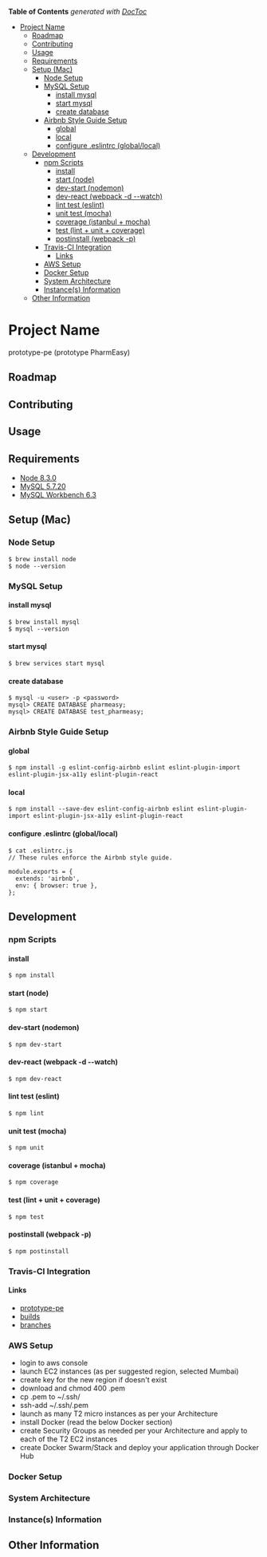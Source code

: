 <!-- START doctoc generated TOC please keep comment here to allow auto update -->
<!-- DON'T EDIT THIS SECTION, INSTEAD RE-RUN doctoc TO UPDATE -->
**Table of Contents**  *generated with [DocToc](https://github.com/thlorenz/doctoc)*

- [Project Name](#project-name)
  - [Roadmap](#roadmap)
  - [Contributing](#contributing)
  - [Usage](#usage)
  - [Requirements](#requirements)
  - [Setup (Mac)](#setup-mac)
    - [Node Setup](#node-setup)
    - [MySQL Setup](#mysql-setup)
      - [install mysql](#install-mysql)
      - [start mysql](#start-mysql)
      - [create database](#create-database)
    - [Airbnb Style Guide Setup](#airbnb-style-guide-setup)
      - [global](#global)
      - [local](#local)
      - [configure .eslintrc (global/local)](#configure-eslintrc-globallocal)
  - [Development](#development)
    - [npm Scripts](#npm-scripts)
      - [install](#install)
      - [start (node)](#start-node)
      - [dev-start (nodemon)](#dev-start-nodemon)
      - [dev-react (webpack -d --watch)](#dev-react-webpack--d---watch)
      - [lint test (eslint)](#lint-test-eslint)
      - [unit test (mocha)](#unit-test-mocha)
      - [coverage (istanbul + mocha)](#coverage-istanbul--mocha)
      - [test (lint + unit + coverage)](#test-lint--unit--coverage)
      - [postinstall (webpack -p)](#postinstall-webpack--p)
    - [Travis-CI Integration](#travis-ci-integration)
      - [Links](#links)
    - [AWS Setup](#aws-setup)
    - [Docker Setup](#docker-setup)
    - [System Architecture](#system-architecture)
    - [Instance(s) Information](#instances-information)
  - [Other Information](#other-information)

<!-- END doctoc generated TOC please keep comment here to allow auto update -->

# Project Name

prototype-pe (prototype PharmEasy)

## Roadmap

## Contributing

## Usage

## Requirements

- [Node 8.3.0](https://www.npmjs.com/package/node)
- [MySQL 5.7.20](https://www.mysql.com/)
- [MySQL Workbench 6.3](https://www.mysql.com/products/workbench/)

## Setup (Mac)

### Node Setup
```
$ brew install node
$ node --version
```

### MySQL Setup
#### install mysql
```
$ brew install mysql
$ mysql --version
```

#### start mysql
```
$ brew services start mysql
```

#### create database
```
$ mysql -u <user> -p <password>
mysql> CREATE DATABASE pharmeasy;
mysql> CREATE DATABASE test_pharmeasy;
```

### Airbnb Style Guide Setup

#### global
```
$ npm install -g eslint-config-airbnb eslint eslint-plugin-import eslint-plugin-jsx-a11y eslint-plugin-react
```

#### local
```
$ npm install --save-dev eslint-config-airbnb eslint eslint-plugin-import eslint-plugin-jsx-a11y eslint-plugin-react
```

#### configure .eslintrc (global/local)
```
$ cat .eslintrc.js
// These rules enforce the Airbnb style guide.

module.exports = {
  extends: 'airbnb',
  env: { browser: true },
};
```

## Development

### npm Scripts

#### install
```
$ npm install
```

#### start (node)
```
$ npm start
```

#### dev-start (nodemon)
```
$ npm dev-start
```

#### dev-react (webpack -d --watch)
```
$ npm dev-react
```

#### lint test (eslint)
```
$ npm lint
```

#### unit test (mocha)
```
$ npm unit
```

#### coverage (istanbul + mocha)
```
$ npm coverage
```

#### test (lint + unit + coverage)
```
$ npm test
```

#### postinstall (webpack -p)
```
$ npm postinstall
```

### Travis-CI Integration

#### Links

- [prototype-pe](https://travis-ci.org/nsaboo/prototype-pe)
- [builds](https://travis-ci.org/nsaboo/prototype-pe/builds)
- [branches](https://travis-ci.org/nsaboo/prototype-pe/branches)

### AWS Setup

- login to aws console
- launch EC2 instances (as per suggested region, selected Mumbai)
- create key for the new region if doesn't exist
- download and chmod 400 <user-key>.pem
- cp <user-key>.pem to ~/.ssh/
- ssh-add ~/.ssh/<user-key>.pem
- launch as many T2 micro instances as per your Architecture
- install Docker (read the below Docker section)
- create Security Groups as needed per your Architecture and apply to each of the T2 EC2 instances
- create Docker Swarm/Stack and deploy your application through Docker Hub

### Docker Setup

### System Architecture

### Instance(s) Information

## Other Information
